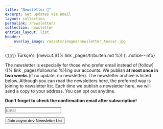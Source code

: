 ```yaml
---
title: "Newsletter 📮"
excerpt: Get updates via email
layout: collection
permalink: /newsletter/
collection: newsletter
entries_layout: list
header:
    overlay_image: /assets/images/newsletter_teaser.jpg
---
```


(🇹🇷) Türkçe'si [mevcut.]({% link _pages/tr/bulten.md %})
{: .notice--info}

The newsletter is especially for those who prefer email instead of [follow]({%
link _pages/follow.md %})ing our accounts. We publish **at most once in two weeks**
(if no update, no newsletter). The newsletter archive is listed below. Although
you can read the newsletters here, the preferred way is joining to newsletter
list. Each time we publish a newsletter here, we will send a copy to your
address. You can opt out anytime.

**Don't forget to check the confirmation email after subscription!**
<!--markdownlint-disable MD033 MD013-->
<form method="post" action="https://sendfox.com/form/36wnp9/1jxx0e" class="sendfox-form" id="1jxx0e" data-async="true" data-recaptcha="true">
<p><input type="email" placeholder="Email" name="email" required style="box-sizing: border-box; border: 1px solid;"/></p>
<!-- no botz please -->
<div style="position: absolute; left: -5000px;" aria-hidden="true"><input type="text" name="a_password" tabindex="-1" value="" autocomplete="off" /></div>
<p><button type="submit" class="md-button md-button--primary">Join asynx.dev Newsletter List</button></p>
</form>
<script src="https://sendfox.com/js/form.js"></script>
<!--markdownlint-enable MD033 MD013-->
